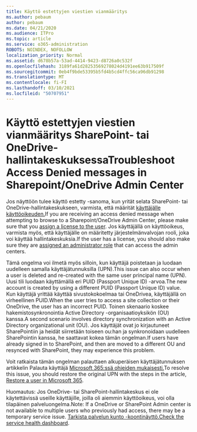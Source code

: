 ```yaml
---
title: Käyttö estettyjen viestien vianmääritys
ms.author: pebaum
author: pebaum
ms.date: 04/21/2020
ms.audience: ITPro
ms.topic: article
ms.service: o365-administration
ROBOTS: NOINDEX, NOFOLLOW
localization_priority: Normal
ms.assetid: d678b57a-53ad-4414-9423-d8726a0c532f
ms.openlocfilehash: 3189fa61d28253569278024d4191ee63b917509f
ms.sourcegitcommit: 0eb4f9bde53395b5fd4b5cd4ffc56ca96db91298
ms.translationtype: MT
ms.contentlocale: fi-FI
ms.lasthandoff: 03/10/2021
ms.locfileid: "50707951"
---
```

# <a name="troubleshoot-access-denied-messages-in-sharepointonedrive-admin-center"></a><span data-ttu-id="673ea-102">Käyttö estettyjen viestien vianmääritys SharePoint- tai OneDrive-hallintakeskuksessa</span><span class="sxs-lookup"><span data-stu-id="673ea-102">Troubleshoot Access Denied messages in Sharepoint/OneDrive Admin Center</span></span>

<span data-ttu-id="673ea-103">Jos näyttöön tulee käyttö estetty -sanoma, kun yrität selata SharePoint- tai OneDrive-hallintakeskukseen, varmista, että määrität [käyttäjälle käyttöoikeuden.](https://docs.microsoft.com/microsoft-365/admin/add-users/add-users)</span><span class="sxs-lookup"><span data-stu-id="673ea-103">If you are receiving an access denied message when attempting to browse to a Sharepoint/OneDrive Admin Center, please make sure that you [assign a license to the user](https://docs.microsoft.com/microsoft-365/admin/add-users/add-users).</span></span> <span data-ttu-id="673ea-104">Jos käyttäjällä on käyttöoikeus, varmista myös, [](https://docs.microsoft.com/microsoft-365/admin/add-users/about-admin-roles) että käyttäjälle on määritetty järjestelmänvalvojan rooli, joka voi käyttää hallintakeskuksia.</span><span class="sxs-lookup"><span data-stu-id="673ea-104">If the user has a license, you should also make sure they are [assigned an administrator role](https://docs.microsoft.com/microsoft-365/admin/add-users/about-admin-roles) that can access the admin centers.</span></span>

<span data-ttu-id="673ea-105">Tämä ongelma voi ilmetä myös silloin, kun käyttäjä poistetaan ja luodaan uudelleen samalla käyttäjätunnuksilla (UPN).</span><span class="sxs-lookup"><span data-stu-id="673ea-105">This issue can also occur when a user is deleted and re-created with the same user principal name (UPN).</span></span> <span data-ttu-id="673ea-106">Uusi tili luodaan käyttämällä eri PUID (Passport Unique ID) -arvoa.</span><span class="sxs-lookup"><span data-stu-id="673ea-106">The new account is created by using a different PUID (Passport Unique ID) value.</span></span> <span data-ttu-id="673ea-107">Kun käyttäjä yrittää käyttää sivustokokoelmaa tai OneDrivea, käyttäjällä on virheellinen PUID.</span><span class="sxs-lookup"><span data-stu-id="673ea-107">When the user tries to access a site collection or their OneDrive, the user has an incorrect PUID.</span></span> <span data-ttu-id="673ea-108">Toinen skenaario koskee hakemistosynkronointia Active Directory -organisaatioyksikön (OU) kanssa.</span><span class="sxs-lookup"><span data-stu-id="673ea-108">A second scenario involves directory synchronization with an Active Directory organizational unit (OU).</span></span> <span data-ttu-id="673ea-109">Jos käyttäjät ovat jo kirjautuneet SharePointiin ja heidät siirretään toiseen ou:han ja synkronoidaan uudelleen SharePointin kanssa, he saattavat kokea tämän ongelman.</span><span class="sxs-lookup"><span data-stu-id="673ea-109">If users have already signed in to SharePoint, and then are moved to a different OU and resynced with SharePoint, they may experience this problem.</span></span>

<span data-ttu-id="673ea-110">Voit ratkaista tämän ongelman palauttaen alkuperäisen käyttäjätunnuksen artikkelin Palauta käyttäjä [Microsoft 365:ssä ohjeiden mukaisesti.](https://docs.microsoft.com/microsoft-365/admin/add-users/restore-user)</span><span class="sxs-lookup"><span data-stu-id="673ea-110">To resolve this issue, you should restore the original UPN with the steps in the article, [Restore a user in Microsoft 365](https://docs.microsoft.com/microsoft-365/admin/add-users/restore-user).</span></span>

<span data-ttu-id="673ea-111">Huomautus: Jos OneDrive- tai SharePoint-hallintakeskus ei ole käytettävissä useille käyttäjille, joilla oli aiemmin käyttöoikeus, voi olla tilapäinen palveluongelma.</span><span class="sxs-lookup"><span data-stu-id="673ea-111">Note: If a OneDrive or SharePoint Admin center is not available to multiple users who previously had access, there may be a temporary service issue.</span></span>  <span data-ttu-id="673ea-112">[Tarkista palvelun kunto -koontinäyttö.](https://portal.office.com/adminportal/home#/servicehealth)</span><span class="sxs-lookup"><span data-stu-id="673ea-112">[Check the service health dashboard](https://portal.office.com/adminportal/home#/servicehealth).</span></span>


